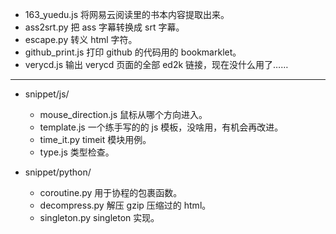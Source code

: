 + 163_yuedu.js 将网易云阅读里的书本内容提取出来。
+ ass2srt.py 把 ass 字幕转换成 srt 字幕。
+ escape.py 转义 html 字符。
+ github_print.js 打印 github 的代码用的 bookmarklet。
+ verycd.js 输出 verycd 页面的全部 ed2k 链接，现在没什么用了……

------

+ snippet/js/
    - mouse_direction.js 鼠标从哪个方向进入。
    - template.js 一个练手写的的 js 模板，没啥用，有机会再改进。
    - time_it.py timeit 模块用例。
    - type.js 类型检查。


+ snippet/python/
    - coroutine.py 用于协程的包裹函数。
    - decompress.py 解压 gzip 压缩过的 html。
    - singleton.py singleton 实现。

